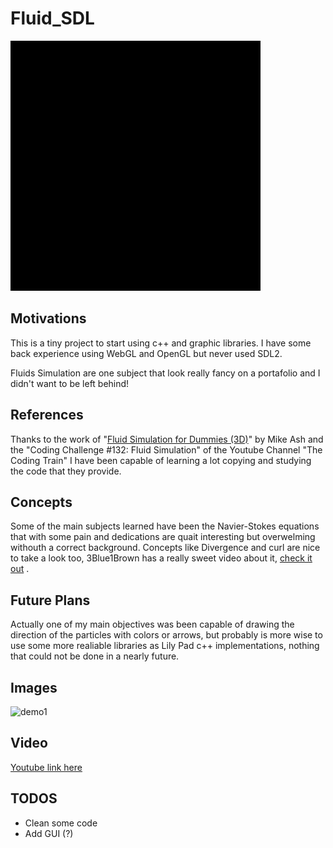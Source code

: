 # Fluid_SDL

![demovid](https://github.com/martigelabert/Fluid_SDL/blob/master/SDL_demo/images/vid_demog.gif)  

##  Motivations
This is a tiny project to start using c++ and graphic libraries. I have some back experience using WebGL and OpenGL but never used SDL2.

Fluids Simulation are one subject that look really fancy on a portafolio and I didn't want to be left behind!

## References
Thanks to the work of "[Fluid Simulation for Dummies (3D)](https://mikeash.com/pyblog/fluid-simulation-for-dummies.html)" by Mike Ash and the "Coding Challenge #132: Fluid Simulation" of the Youtube Channel "The Coding Train" I have been capable of learning a lot copying and studying the code  that they provide.

## Concepts
Some of the main subjects learned have been the Navier-Stokes equations that with some pain and dedications are quait interesting but overwelming withouth a correct background. Concepts like Divergence and curl are nice to take a look too, 3Blue1Brown has a really sweet video about it, [check it out](https://youtu.be/rB83DpBJQsE) .


## Future Plans
Actually one of my main objectives was been capable of drawing the direction of the particles with colors or arrows, but probably is more wise to use some more realiable libraries as Lily Pad c++ implementations, nothing that could not be done in a nearly future.


## Images

![demo1](https://user-images.githubusercontent.com/57955364/188677067-78ff4b7b-06f1-4331-9c56-8d866b4ac38a.PNG)


## Video

[Youtube link here](https://youtu.be/6671k-YdZzQ)  

## TODOS

- Clean some code
- Add GUI (?)
           


